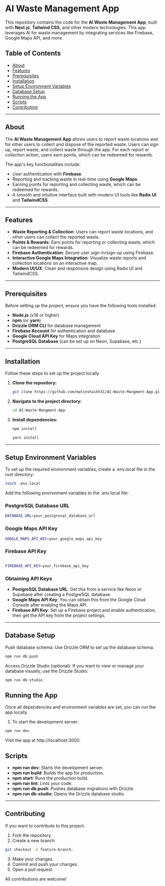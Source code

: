 # AI Waste Management App

This repository contains the code for the **AI Waste Management App**, built with **Next.js**, **Tailwind CSS**, and other modern technologies. This app leverages AI for waste management by integrating services like Firebase, Google Maps API, and more.

## Table of Contents

- [About](#about)
- [Features](#features)
- [Prerequisites](#prerequisites)
- [Installation](#installation)
- [Setup Environment Variables](#setup-environment-variables)
- [Database Setup](#database-setup)
- [Running the App](#running-the-app)
- [Scripts](#scripts)
- [Contributing](#contributing)

---

## About

The **AI Waste Management App** allows users to report waste locations and for other users to collect and dispose of the reported waste. Users can sign up, report waste, and collect waste through the app. For each report or collection action, users earn points, which can be redeemed for rewards.

The app's key functionalities include:

- User authentication with **Firebase**.
- Reporting and tracking waste in real-time using **Google Maps**.
- Earning points for reporting and collecting waste, which can be redeemed for rewards.
- A smooth and intuitive interface built with modern UI tools like **Radix UI** and **TailwindCSS**.

---

## Features

- **Waste Reporting & Collection**: Users can report waste locations, and other users can collect the reported waste.
- **Points & Rewards**: Earn points for reporting or collecting waste, which can be redeemed for rewards.
- **Firebase Authentication**: Secure user sign-in/sign-up using Firebase.
- **Interactive Google Maps Integration**: Visualize waste reports and collection locations on an interactive map.
- **Modern UI/UX**: Clean and responsive design using Radix UI and TailwindCSS.

---

## Prerequisites

Before setting up the project, ensure you have the following tools installed:

- **Node.js** (v18 or higher)
- **npm** (or **yarn**)
- **Drizzle ORM CLI** for database management
- **Firebase Account** for authentication and database
- **Google Cloud API Key** for Maps integration
- **PostgreSQL Database** (can be set up on Neon, Supabase, etc.)

---

## Installation

Follow these steps to set up the project locally.

1. **Clone the repository:**

   ```bash
   git clone https://github.com/matinshaikh31/AI-Waste-Mangment-App.git
   ```

2. **Navigate to the project directory:**

   ```bash
   cd AI-Waste-Mangment-App
   ```
3. **Install dependencies:**

   ```bash
   npm install
   ```
   ```bash
   yarn install
   ```


---

## Setup Environment Variables

To set up the required environment variables, create a .env.local file in the root directory:

```bash
touch .env.local
```
Add the following environment variables to the .env.local file:

### PostgreSQL Database URL
```bash
DATABASE_URL=your_postgresql_database_url
```

### Google Maps API Key

```bash
GOOGLE_MAPS_API_KEY=your_google_maps_api_key
```

### Firebase API Key
```bash

FIREBASE_API_KEY=your_firebase_api_key
```

### Obtaining API Keys
- **PostgreSQL Database URL**: Get this from a service like Neon or Supabase after creating a PostgreSQL database.
- **Google Maps API Key**: You can obtain this from the Google Cloud Console after enabling the Maps API.
- **Firebase API Key**: Set up a Firebase project and enable authentication, then get the API key from the project settings.

---

## Database Setup

Push database schema: Use Drizzle ORM to set up the database schema.

```bash
npm run db:push
```
Access Drizzle Studio (optional): If you want to view or manage your database visually, use the Drizzle Studio:
```bash
npm run db-studio
```

## Running the App
Once all dependencies and environment variables are set, you can run the app locally.

1. To start the development server:

```bash
npm run dev
```
Visit the app at http://localhost:3000.



##  Scripts
- **npm run dev**: Starts the development server.
- **npm run build**: Builds the app for production.
- **npm start**: Runs the production build.
- **npm run lint**: Lints your code.
- **npm run db:push**: Pushes database migrations with Drizzle.
- **npm run db-studio**: Opens the Drizzle database studio.

---

## Contributing
If you want to contribute to this project:

1. Fork the repository.
2. Create a new branch 
```bash
git checkout -b feature-branch.
```
3. Make your changes.
4. Commit and push your changes.
5. Open a pull request.

All contributions are welcome!

